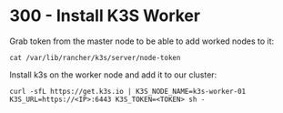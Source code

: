 # 300 - Install K3S Worker

Grab token from the master node to be able to add worked nodes to it:

```
cat /var/lib/rancher/k3s/server/node-token
```

Install k3s on the worker node and add it to our cluster:

```
curl -sfL https://get.k3s.io | K3S_NODE_NAME=k3s-worker-01 K3S_URL=https://<IP>:6443 K3S_TOKEN=<TOKEN> sh - 
```
